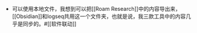 - 可以使用本地文件，我想到可以把[[Roam Research]]中的内容导出来，[[Obsidian]]和logseq共用这一个文件夹，也就是说，我三款工具中的内容几乎是同步的。#[[软件联动]]

